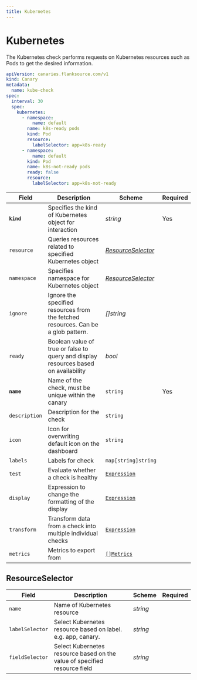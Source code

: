 ```yaml
---
title: Kubernetes
---
```


# <Icon name="k8s"/> Kubernetes

The Kubernetes check performs requests on Kubernetes resources such as Pods to get the desired information.

```yaml
apiVersion: canaries.flanksource.com/v1
kind: Canary
metadata:
  name: kube-check
spec:
  interval: 30
  spec:
    kubernetes:
      - namespace:
          name: default
        name: k8s-ready pods
        kind: Pod
        resource:
          labelSelector: app=k8s-ready
      - namespace:
          name: default
        kind: Pod
        name: k8s-not-ready pods
        ready: false
        resource:
          labelSelector: app=k8s-not-ready
```

| Field | Description | Scheme | Required |
| ----- | ----------- | ------ | -------- |
| **`kind`** | Specifies the kind of Kubernetes object for interaction | *string* | Yes |
| `resource` | Queries resources related to specified Kubernetes object | [*ResourceSelector*](#resourceselector) | |
| `namespace` | Specifies namespace for Kubernetes object                    | [*ResourceSelector*](#resourceselector) |          |
| `ignore`    | Ignore the specified resources from the fetched resources. Can be a glob pattern. | *\[\]string*                            |  |
| `ready` | Boolean value of true or false to query and display resources based on availability | *bool* |  |
| **`name`**    | Name of the check, must be unique within the canary         | `string`                                     | Yes      |
| `description` | Description for the check                                   | `string`                                     |          |
| `icon`        | Icon for overwriting default icon on the dashboard          | `string`                                     |          |
| `labels`      | Labels for check                                            | `map[string]string`                          |          |
| `test`        | Evaluate whether a check is healthy                         | [`Expression`](/concepts/health-evaluation)  |          |
| `display`     | Expression to change the formatting of the display          | [`Expression`](/concepts/display-formatting) |          |
| `transform`   | Transform data from a check into multiple individual checks | [`Expression`](/concepts/transforms)          |          |
| `metrics`     | Metrics to export from                                      | [`[]Metrics`](/concepts/metrics-exporter)    |          |

## ResourceSelector

| Field | Description | Scheme | Required |
| ----- | ----------- | ------ | -------- |
| `name` | Name of Kubernetes resource | *string* |  |
| `labelSelector` | Select Kubernetes resource based on label. e.g. app, canary. | *string* |
| `fieldSelector` | Select Kubernetes resource based on the value of specified resource field | *string* |
